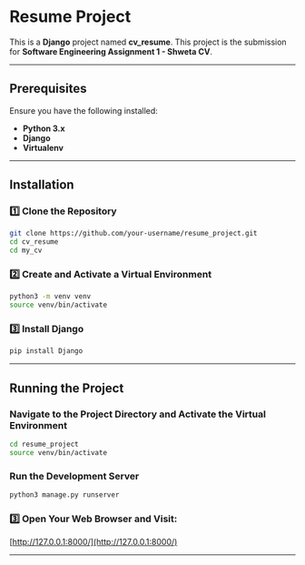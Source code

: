 # Resume Project

This is a **Django** project named **cv_resume**. This project is the submission for **Software Engineering Assignment 1 - Shweta CV**.

---

##  Prerequisites

Ensure you have the following installed:

- **Python 3.x**
- **Django**
- **Virtualenv**

---

##  Installation

### 1️⃣ Clone the Repository
```bash
git clone https://github.com/your-username/resume_project.git
cd cv_resume
cd my_cv
```

### 2️⃣ Create and Activate a Virtual Environment
```bash
python3 -m venv venv
source venv/bin/activate 
```

### 3️⃣ Install Django
```bash
pip install Django
```

---

## Running the Project

### Navigate to the Project Directory and Activate the Virtual Environment
```bash
cd resume_project
source venv/bin/activate 
```

### Run the Development Server
```bash
python3 manage.py runserver
```

### 3️⃣ Open Your Web Browser and Visit:
[http://127.0.0.1:8000/](http://127.0.0.1:8000/)

---

